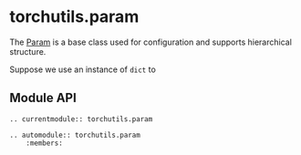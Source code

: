 # torchutils.param

The [Param](torchutils.param.Param) is a base class used for configuration and supports
hierarchical structure.

Suppose we use an instance of `dict` to 


## Module API
```{eval-rst}
.. currentmodule:: torchutils.param

.. automodule:: torchutils.param
    :members:
```
